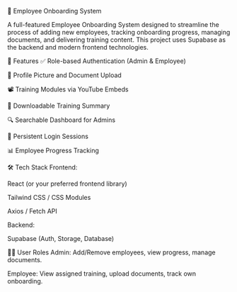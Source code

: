🚀 Employee Onboarding System

A full-featured Employee Onboarding System designed to streamline the process of adding new employees, tracking onboarding progress, managing documents, and delivering training content. This project uses Supabase as the backend and modern frontend technologies.

📌 Features
✅ Role-based Authentication (Admin & Employee)

📁 Profile Picture and Document Upload

📽️ Training Modules via YouTube Embeds

📜 Downloadable Training Summary

🔍 Searchable Dashboard for Admins

🔐 Persistent Login Sessions

📊 Employee Progress Tracking

🛠️ Tech Stack
Frontend:

React (or your preferred frontend library)

Tailwind CSS / CSS Modules

Axios / Fetch API

Backend:

Supabase (Auth, Storage, Database)

🧑‍💼 User Roles
Admin: Add/Remove employees, view progress, manage documents.

Employee: View assigned training, upload documents, track own onboarding.

